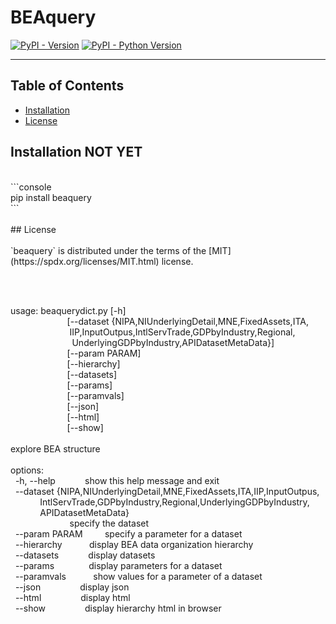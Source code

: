 # BEAquery

[![PyPI - Version](https://img.shields.io/pypi/v/beaquery.svg)](https://pypi.org/project/beaquery)
[![PyPI - Python Version](https://img.shields.io/pypi/pyversions/beaquery.svg)](https://pypi.org/project/beaquery)

-----

## Table of Contents

- [Installation](#installation)
- [License](#license)

## Installation   NOT YET
<br>
```console<br>
pip&nbsp;install&nbsp;beaquery<br>
```<br>
<br>
##&nbsp;License<br>
<br>
`beaquery`&nbsp;is&nbsp;distributed&nbsp;under&nbsp;the&nbsp;terms&nbsp;of&nbsp;the&nbsp;[MIT](https://spdx.org/licenses/MIT.html)&nbsp;license.<br>
<br>
<p><br>

usage:&nbsp;beaquerydict.py&nbsp;[-h]<br>
&nbsp;&nbsp;&nbsp;&nbsp;&nbsp;&nbsp;&nbsp;&nbsp;&nbsp;&nbsp;&nbsp;&nbsp;&nbsp;&nbsp;&nbsp;&nbsp;&nbsp;&nbsp;&nbsp;&nbsp;&nbsp;&nbsp;&nbsp;[--dataset&nbsp;{NIPA,NIUnderlyingDetail,MNE,FixedAssets,ITA,<br>
&nbsp;&nbsp;&nbsp;&nbsp;&nbsp;&nbsp;&nbsp;&nbsp;&nbsp;&nbsp;&nbsp;&nbsp;&nbsp;&nbsp;&nbsp;&nbsp;&nbsp;&nbsp;&nbsp;&nbsp;&nbsp;&nbsp;&nbsp;&nbsp;IIP,InputOutpus,IntlServTrade,GDPbyIndustry,Regional,<br>
&nbsp;&nbsp;&nbsp;&nbsp;&nbsp;&nbsp;&nbsp;&nbsp;&nbsp;&nbsp;&nbsp;&nbsp;&nbsp;&nbsp;&nbsp;&nbsp;&nbsp;&nbsp;&nbsp;&nbsp;&nbsp;&nbsp;&nbsp;&nbsp;&nbsp;UnderlyingGDPbyIndustry,APIDatasetMetaData}]<br>
&nbsp;&nbsp;&nbsp;&nbsp;&nbsp;&nbsp;&nbsp;&nbsp;&nbsp;&nbsp;&nbsp;&nbsp;&nbsp;&nbsp;&nbsp;&nbsp;&nbsp;&nbsp;&nbsp;&nbsp;&nbsp;&nbsp;&nbsp;[--param&nbsp;PARAM]<br>
&nbsp;&nbsp;&nbsp;&nbsp;&nbsp;&nbsp;&nbsp;&nbsp;&nbsp;&nbsp;&nbsp;&nbsp;&nbsp;&nbsp;&nbsp;&nbsp;&nbsp;&nbsp;&nbsp;&nbsp;&nbsp;&nbsp;&nbsp;[--hierarchy]<br>
&nbsp;&nbsp;&nbsp;&nbsp;&nbsp;&nbsp;&nbsp;&nbsp;&nbsp;&nbsp;&nbsp;&nbsp;&nbsp;&nbsp;&nbsp;&nbsp;&nbsp;&nbsp;&nbsp;&nbsp;&nbsp;&nbsp;&nbsp;[--datasets]<br>
&nbsp;&nbsp;&nbsp;&nbsp;&nbsp;&nbsp;&nbsp;&nbsp;&nbsp;&nbsp;&nbsp;&nbsp;&nbsp;&nbsp;&nbsp;&nbsp;&nbsp;&nbsp;&nbsp;&nbsp;&nbsp;&nbsp;&nbsp;[--params]<br>
&nbsp;&nbsp;&nbsp;&nbsp;&nbsp;&nbsp;&nbsp;&nbsp;&nbsp;&nbsp;&nbsp;&nbsp;&nbsp;&nbsp;&nbsp;&nbsp;&nbsp;&nbsp;&nbsp;&nbsp;&nbsp;&nbsp;&nbsp;[--paramvals]<br>
&nbsp;&nbsp;&nbsp;&nbsp;&nbsp;&nbsp;&nbsp;&nbsp;&nbsp;&nbsp;&nbsp;&nbsp;&nbsp;&nbsp;&nbsp;&nbsp;&nbsp;&nbsp;&nbsp;&nbsp;&nbsp;&nbsp;&nbsp;[--json]<br>
&nbsp;&nbsp;&nbsp;&nbsp;&nbsp;&nbsp;&nbsp;&nbsp;&nbsp;&nbsp;&nbsp;&nbsp;&nbsp;&nbsp;&nbsp;&nbsp;&nbsp;&nbsp;&nbsp;&nbsp;&nbsp;&nbsp;&nbsp;[--html]<br>
&nbsp;&nbsp;&nbsp;&nbsp;&nbsp;&nbsp;&nbsp;&nbsp;&nbsp;&nbsp;&nbsp;&nbsp;&nbsp;&nbsp;&nbsp;&nbsp;&nbsp;&nbsp;&nbsp;&nbsp;&nbsp;&nbsp;&nbsp;[--show]<br>
<br>
explore&nbsp;BEA&nbsp;structure<br>
<br>
options:<br>
&nbsp;&nbsp;-h,&nbsp;--help&nbsp;&nbsp;&nbsp;&nbsp;&nbsp;&nbsp;&nbsp;&nbsp;&nbsp;&nbsp;&nbsp;&nbsp;show&nbsp;this&nbsp;help&nbsp;message&nbsp;and&nbsp;exit<br>
&nbsp;&nbsp;--dataset&nbsp;{NIPA,NIUnderlyingDetail,MNE,FixedAssets,ITA,IIP,InputOutpus,<br>
&nbsp;&nbsp;&nbsp;&nbsp;&nbsp;&nbsp;&nbsp;&nbsp;&nbsp;&nbsp;&nbsp;&nbsp;IntlServTrade,GDPbyIndustry,Regional,UnderlyingGDPbyIndustry,<br>
&nbsp;&nbsp;&nbsp;&nbsp;&nbsp;&nbsp;&nbsp;&nbsp;&nbsp;&nbsp;&nbsp;&nbsp;APIDatasetMetaData}<br>
&nbsp;&nbsp;&nbsp;&nbsp;&nbsp;&nbsp;&nbsp;&nbsp;&nbsp;&nbsp;&nbsp;&nbsp;&nbsp;&nbsp;&nbsp;&nbsp;&nbsp;&nbsp;&nbsp;&nbsp;&nbsp;&nbsp;&nbsp;&nbsp;specify&nbsp;the&nbsp;dataset<br>
&nbsp;&nbsp;--param&nbsp;PARAM&nbsp;&nbsp;&nbsp;&nbsp;&nbsp;&nbsp;&nbsp;&nbsp;&nbsp;specify&nbsp;a&nbsp;parameter&nbsp;for&nbsp;a&nbsp;dataset<br>
&nbsp;&nbsp;--hierarchy&nbsp;&nbsp;&nbsp;&nbsp;&nbsp;&nbsp;&nbsp;&nbsp;&nbsp;&nbsp;&nbsp;display&nbsp;BEA&nbsp;data&nbsp;organization&nbsp;hierarchy<br>
&nbsp;&nbsp;--datasets&nbsp;&nbsp;&nbsp;&nbsp;&nbsp;&nbsp;&nbsp;&nbsp;&nbsp;&nbsp;&nbsp;&nbsp;display&nbsp;datasets<br>
&nbsp;&nbsp;--params&nbsp;&nbsp;&nbsp;&nbsp;&nbsp;&nbsp;&nbsp;&nbsp;&nbsp;&nbsp;&nbsp;&nbsp;&nbsp;&nbsp;display&nbsp;parameters&nbsp;for&nbsp;a&nbsp;dataset<br>
&nbsp;&nbsp;--paramvals&nbsp;&nbsp;&nbsp;&nbsp;&nbsp;&nbsp;&nbsp;&nbsp;&nbsp;&nbsp;&nbsp;show&nbsp;values&nbsp;for&nbsp;a&nbsp;parameter&nbsp;of&nbsp;a&nbsp;dataset<br>
&nbsp;&nbsp;--json&nbsp;&nbsp;&nbsp;&nbsp;&nbsp;&nbsp;&nbsp;&nbsp;&nbsp;&nbsp;&nbsp;&nbsp;&nbsp;&nbsp;&nbsp;&nbsp;display&nbsp;json<br>
&nbsp;&nbsp;--html&nbsp;&nbsp;&nbsp;&nbsp;&nbsp;&nbsp;&nbsp;&nbsp;&nbsp;&nbsp;&nbsp;&nbsp;&nbsp;&nbsp;&nbsp;&nbsp;display&nbsp;html<br>
&nbsp;&nbsp;--show&nbsp;&nbsp;&nbsp;&nbsp;&nbsp;&nbsp;&nbsp;&nbsp;&nbsp;&nbsp;&nbsp;&nbsp;&nbsp;&nbsp;&nbsp;&nbsp;display&nbsp;hierarchy&nbsp;html&nbsp;in&nbsp;browser<br>

</p>


